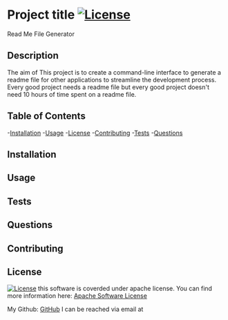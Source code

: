 # Project title [![License](https://img.shields.io/badge/License-Apache_2.0-blue.svg)](https://opensource.org/licenses/Apache-2.0) 
  Read Me File Generator

  ## Description
  The aim of This project is to create a command-line interface to generate a readme file for other applications to streamline the development process. Every good project needs a readme file but every good project doesn't need 10 hours of time spent on a readme file.

  ## Table of Contents

  -[Installation](#installation)
  -[Usage](#usage)
  -[License](#license)
  -[Contributing](#contributing)
  -[Tests](#tests)
  -[Questions](#questions)

  ## Installation
  

  ## Usage
  
  
  ## Tests
  
  
  ## Questions
  
  
  ## Contributing
  
  
  ## License
  [![License](https://img.shields.io/badge/License-Apache_2.0-blue.svg)](https://opensource.org/licenses/Apache-2.0) this software is coverded under apache license. You can find more information here: [Apache Software License](https://opensource.org/licenses/Apache-2.0)
  
  My Github: [GitHub](https://github.com/)
  I can be reached via email at 
